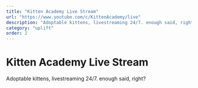 ```yaml
---
title: "Kitten Academy Live Stream"
url: "https://www.youtube.com/c/KittenAcademy/live"
description: "Adoptable kittens, livestreaming 24/7. enough said, right?"
category: "uplift"
order: 2
---
```


# Kitten Academy Live Stream

Adoptable kittens, livestreaming 24/7. enough said, right?
